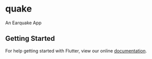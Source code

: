# quake

An Earquake App

## Getting Started

For help getting started with Flutter, view our online
[documentation](https://flutter.io/).
